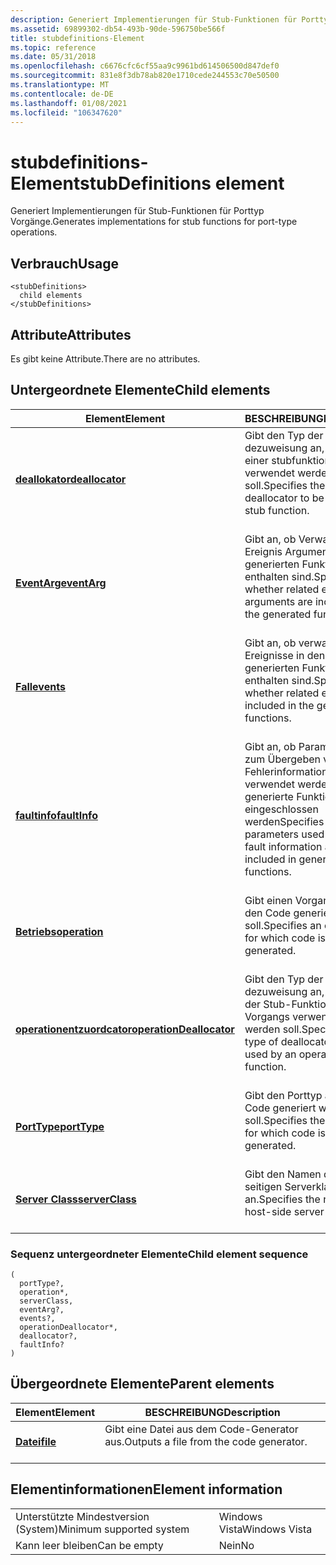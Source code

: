 ```yaml
---
description: Generiert Implementierungen für Stub-Funktionen für Porttyp Vorgänge.
ms.assetid: 69899302-db54-493b-90de-596750be566f
title: stubdefinitions-Element
ms.topic: reference
ms.date: 05/31/2018
ms.openlocfilehash: c6676cfc6cf55aa9c9961bd614506500d847def0
ms.sourcegitcommit: 831e8f3db78ab820e1710cede244553c70e50500
ms.translationtype: MT
ms.contentlocale: de-DE
ms.lasthandoff: 01/08/2021
ms.locfileid: "106347620"
---
```

# <a name="stubdefinitions-element"></a><span data-ttu-id="080a8-103">stubdefinitions-Element</span><span class="sxs-lookup"><span data-stu-id="080a8-103">stubDefinitions element</span></span>

<span data-ttu-id="080a8-104">Generiert Implementierungen für Stub-Funktionen für Porttyp Vorgänge.</span><span class="sxs-lookup"><span data-stu-id="080a8-104">Generates implementations for stub functions for port-type operations.</span></span>

## <a name="usage"></a><span data-ttu-id="080a8-105">Verbrauch</span><span class="sxs-lookup"><span data-stu-id="080a8-105">Usage</span></span>

``` syntax
<stubDefinitions>
  child elements
</stubDefinitions>
```

## <a name="attributes"></a><span data-ttu-id="080a8-106">Attribute</span><span class="sxs-lookup"><span data-stu-id="080a8-106">Attributes</span></span>

<span data-ttu-id="080a8-107">Es gibt keine Attribute.</span><span class="sxs-lookup"><span data-stu-id="080a8-107">There are no attributes.</span></span>

## <a name="child-elements"></a><span data-ttu-id="080a8-108">Untergeordnete Elemente</span><span class="sxs-lookup"><span data-stu-id="080a8-108">Child elements</span></span>



| <span data-ttu-id="080a8-109">Element</span><span class="sxs-lookup"><span data-stu-id="080a8-109">Element</span></span>                                                         | <span data-ttu-id="080a8-110">BESCHREIBUNG</span><span class="sxs-lookup"><span data-stu-id="080a8-110">Description</span></span>                                                                                                             |
|-----------------------------------------------------------------|-------------------------------------------------------------------------------------------------------------------------|
| [<span data-ttu-id="080a8-111">**deallokator**</span><span class="sxs-lookup"><span data-stu-id="080a8-111">**deallocator**</span></span>](deallocator.md)<br/>                   | <span data-ttu-id="080a8-112">Gibt den Typ der dezuweisung an, der von einer stubfunktion verwendet werden soll.</span><span class="sxs-lookup"><span data-stu-id="080a8-112">Specifies the type of deallocator to be used by a stub function.</span></span><br/> <br/>                                 |
| [<span data-ttu-id="080a8-113">**EventArg**</span><span class="sxs-lookup"><span data-stu-id="080a8-113">**eventArg**</span></span>](eventarg.md)<br/>                         | <span data-ttu-id="080a8-114">Gibt an, ob Verwandte Ereignis Argumente in den generierten Funktionen enthalten sind.</span><span class="sxs-lookup"><span data-stu-id="080a8-114">Specifies whether related event arguments are included in the generated functions.</span></span><br/> <br/>               |
| [<span data-ttu-id="080a8-115">**Fall**</span><span class="sxs-lookup"><span data-stu-id="080a8-115">**events**</span></span>](events.md)<br/>                             | <span data-ttu-id="080a8-116">Gibt an, ob verwandte Ereignisse in den generierten Funktionen enthalten sind.</span><span class="sxs-lookup"><span data-stu-id="080a8-116">Specifies whether related events are included in the generated functions.</span></span><br/> <br/>                        |
| [<span data-ttu-id="080a8-117">**faultinfo**</span><span class="sxs-lookup"><span data-stu-id="080a8-117">**faultInfo**</span></span>](faultinfo.md)<br/>                       | <span data-ttu-id="080a8-118">Gibt an, ob Parameter, die zum Übergeben von Fehlerinformationen verwendet werden, in generierte Funktionen eingeschlossen werden</span><span class="sxs-lookup"><span data-stu-id="080a8-118">Specifies whether parameters used to pass fault information are included in generated functions.</span></span><br/> <br/> |
| [<span data-ttu-id="080a8-119">**Betriebs**</span><span class="sxs-lookup"><span data-stu-id="080a8-119">**operation**</span></span>](operation.md)<br/>                       | <span data-ttu-id="080a8-120">Gibt einen Vorgang an, für den Code generiert werden soll.</span><span class="sxs-lookup"><span data-stu-id="080a8-120">Specifies an operation for which code is to be generated.</span></span><br/> <br/>                                        |
| [<span data-ttu-id="080a8-121">**operationentzuordcator**</span><span class="sxs-lookup"><span data-stu-id="080a8-121">**operationDeallocator**</span></span>](operationdeallocator.md)<br/> | <span data-ttu-id="080a8-122">Gibt den Typ der dezuweisung an, der von der Stub-Funktion eines Vorgangs verwendet werden soll.</span><span class="sxs-lookup"><span data-stu-id="080a8-122">Specifies the type of deallocator to be used by an operation's stub function.</span></span><br/> <br/>                    |
| [<span data-ttu-id="080a8-123">**PortType**</span><span class="sxs-lookup"><span data-stu-id="080a8-123">**portType**</span></span>](porttype.md)<br/>                         | <span data-ttu-id="080a8-124">Gibt den Porttyp an, für den Code generiert werden soll.</span><span class="sxs-lookup"><span data-stu-id="080a8-124">Specifies the port type for which code is to be generated.</span></span><br/> <br/>                                       |
| [<span data-ttu-id="080a8-125">**Server Class**</span><span class="sxs-lookup"><span data-stu-id="080a8-125">**serverClass**</span></span>](serverclass.md)<br/>                   | <span data-ttu-id="080a8-126">Gibt den Namen der Host seitigen Serverklasse an.</span><span class="sxs-lookup"><span data-stu-id="080a8-126">Specifies the name of the host-side server class.</span></span><br/> <br/>                                                |



### <a name="child-element-sequence"></a><span data-ttu-id="080a8-127">Sequenz untergeordneter Elemente</span><span class="sxs-lookup"><span data-stu-id="080a8-127">Child element sequence</span></span>

``` syntax
(
  portType?, 
  operation*, 
  serverClass, 
  eventArg?, 
  events?, 
  operationDeallocator*, 
  deallocator?, 
  faultInfo?
)
```

## <a name="parent-elements"></a><span data-ttu-id="080a8-128">Übergeordnete Elemente</span><span class="sxs-lookup"><span data-stu-id="080a8-128">Parent elements</span></span>



| <span data-ttu-id="080a8-129">Element</span><span class="sxs-lookup"><span data-stu-id="080a8-129">Element</span></span>                         | <span data-ttu-id="080a8-130">BESCHREIBUNG</span><span class="sxs-lookup"><span data-stu-id="080a8-130">Description</span></span>                                                    |
|---------------------------------|----------------------------------------------------------------|
| [<span data-ttu-id="080a8-131">**Datei**</span><span class="sxs-lookup"><span data-stu-id="080a8-131">**file**</span></span>](file.md)<br/> | <span data-ttu-id="080a8-132">Gibt eine Datei aus dem Code-Generator aus.</span><span class="sxs-lookup"><span data-stu-id="080a8-132">Outputs a file from the code generator.</span></span><br/> <br/> |



## <a name="element-information"></a><span data-ttu-id="080a8-133">Elementinformationen</span><span class="sxs-lookup"><span data-stu-id="080a8-133">Element information</span></span>



|                                     |               |
|-------------------------------------|---------------|
| <span data-ttu-id="080a8-134">Unterstützte Mindestversion (System)</span><span class="sxs-lookup"><span data-stu-id="080a8-134">Minimum supported system</span></span><br/> | <span data-ttu-id="080a8-135">Windows Vista</span><span class="sxs-lookup"><span data-stu-id="080a8-135">Windows Vista</span></span> |
| <span data-ttu-id="080a8-136">Kann leer bleiben</span><span class="sxs-lookup"><span data-stu-id="080a8-136">Can be empty</span></span>                        | <span data-ttu-id="080a8-137">Nein</span><span class="sxs-lookup"><span data-stu-id="080a8-137">No</span></span>            |



 

 




